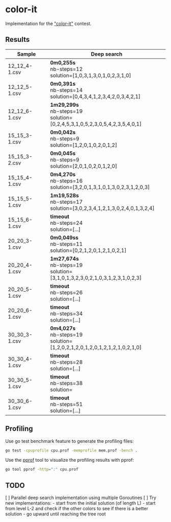 # color-it

Implementation for the ["color-it"](https://www.sfeir.com/fr/battle-algo/) contest.

## Results

| Sample        | Deep search                                                                            |
|---------------|----------------------------------------------------------------------------------------|
| 12_12_4-1.csv | **0m0,255s** <br />nb-steps=12 <br />solution=[1,0,3,1,3,0,1,0,2,3,1,0]                |
| 12_12_5-1.csv | **0m0,391s** <br />nb-steps=14 <br />solution=[0,4,3,4,1,2,3,4,2,0,3,4,2,1]            |
| 12_12_6-1.csv | **1m29,299s** <br />nb-steps=19 <br />solution=[0,2,4,5,3,1,0,5,2,3,0,5,4,2,3,5,4,0,1] |
| 15_15_3-1.csv | **0m0,042s** <br />nb-steps=9 <br />solution=[1,2,0,1,0,2,0,1,2]                       |
| 15_15_3-2.csv | **0m0,045s** <br />nb-steps=9 <br />solution=[2,0,1,0,2,0,1,2,0]                       |
| 15_15_4-1.csv | **0m4,270s** <br />nb-steps=16 <br />solution=[3,2,0,1,3,1,0,1,3,0,2,3,1,2,0,3]        |
| 15_15_5-1.csv | **1m19,528s** <br />nb-steps=17 <br />solution=[3,0,2,3,4,1,2,1,3,0,2,4,0,1,3,2,4]     |
| 15_15_6-1.csv | **timeout** <br />nb-steps=24 <br />solution=[...]                                     |
| 20_20_3-1.csv | **0m0,049ss**  <br />nb-steps=11 <br />solution=[0,2,1,2,0,1,2,1,0,2,1]                |
| 20_20_4-1.csv | **1m27,674s** <br />nb-steps=19 <br />solution=[3,1,0,1,3,2,3,0,2,1,0,3,1,2,3,1,0,2,3] |
| 20_20_5-1.csv | **timeout** <br />nb-steps=26 <br />solution=[...]                                     |
| 20_20_6-1.csv | **timeout** <br />nb-steps=34 <br />solution=[...]                                     |
| 30_30_3-1.csv | **0m4,027s** <br />nb-steps=19 <br />solution=[1,2,0,2,1,2,0,1,2,0,1,2,1,2,1,0,2,1,0]  |
| 30_30_4-1.csv | **timeout** <br />nb-steps=28 <br />solution=[...]                                     |
| 30_30_5-1.csv | **timeout** <br />nb-steps=38 <br />solution=                                          |
| 30_30_6-1.csv | **timeout** <br />nb-steps=51 <br />solution=[...]                                     |

## Profiling

Use go test benchmark feature to generate the profiling files:
```bash
go test -cpuprofile cpu.prof -memprofile mem.prof -bench .
```

Use the [pprof](https://github.com/google/pprof) tool to visualize the profiling results with pprof:
```bash
go tool pprof -http=":" cpu.prof
```

## TODO

[ ] Parallel deep search implementation using multiple Goroutines
[ ] Try new implementations:
      - start from the initial solution (of length L)
      - start from level L-2 and check if the other colors to see if there is a better solution
      - go upward until reaching the tree root
